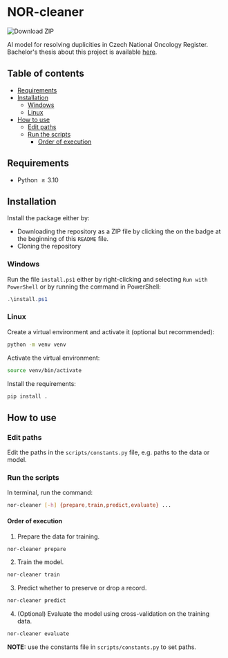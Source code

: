 # NOR-cleaner

<a href="https://github.com/RationAI/NOR-cleaner/archive/refs/heads/main.zip">
    <img src="https://img.shields.io/badge/Code-Download%20ZIP-green" alt="Download ZIP" style="display: inline-block; margin: 0; padding: 0;"/>
</a>

AI model for resolving duplicities in Czech National Oncology Register.
Bachelor's thesis about this project is available [here](https://is.muni.cz/th/lkudy/development_of_data_deduplication_model_nor.pdf).

## Table of contents
- [Requirements](#requirements)
- [Installation](#installation)
  - [Windows](#windows)
  - [Linux](#linux)
- [How to use](#how-to-use)
    - [Edit paths](#edit-paths)
    - [Run the scripts](#run-the-scripts)
        - [Order of execution](#order-of-execution)

## Requirements
- Python $\ge 3.10$

## Installation
Install the package either by:

- Downloading the repository as a ZIP file by clicking the on the badge at the beginning of this `README` file.
- Cloning the repository

### Windows
Run the file `install.ps1` either by right-clicking and selecting `Run with PowerShell` or by running the command in PowerShell:
```powershell
.\install.ps1
```

### Linux
Create a virtual environment and activate it (optional but recommended):
```bash
python -m venv venv
```

Activate the virtual environment:
```bash
source venv/bin/activate
```

Install the requirements:
```bash
pip install .
```

## How to use

### Edit paths
Edit the paths in the `scripts/constants.py` file, e.g. paths to the data or model.

### Run the scripts
In terminal, run the command:
```bash
nor-cleaner [-h] {prepare,train,predict,evaluate} ...
```

#### Order of execution
1. Prepare the data for training.
```bash
nor-cleaner prepare
```
2. Train the model.
```bash
nor-cleaner train
```
3. Predict whether to preserve or drop a record.
```bash
nor-cleaner predict
```
4. (Optional) Evaluate the model using cross-validation on the training data.
```bash
nor-cleaner evaluate
```

**NOTE:** use the constants file in `scripts/constants.py` to set paths.